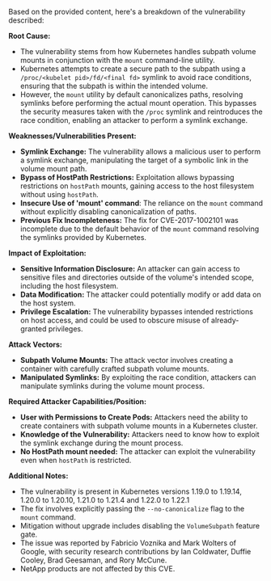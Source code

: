 Based on the provided content, here's a breakdown of the vulnerability described:

**Root Cause:**

*   The vulnerability stems from how Kubernetes handles subpath volume mounts in conjunction with the `mount` command-line utility.
*   Kubernetes attempts to create a secure path to the subpath using a `/proc/<kubelet pid>/fd/<final fd>` symlink to avoid race conditions, ensuring that the subpath is within the intended volume.
*   However, the `mount` utility by default canonicalizes paths, resolving symlinks before performing the actual mount operation. This bypasses the security measures taken with the `/proc` symlink and reintroduces the race condition, enabling an attacker to perform a symlink exchange.

**Weaknesses/Vulnerabilities Present:**

*   **Symlink Exchange:** The vulnerability allows a malicious user to perform a symlink exchange, manipulating the target of a symbolic link in the volume mount path.
*   **Bypass of HostPath Restrictions:** Exploitation allows bypassing restrictions on `hostPath` mounts, gaining access to the host filesystem without using `hostPath`.
*   **Insecure Use of 'mount' command**: The reliance on the `mount` command without explicitly disabling canonicalization of paths.
*   **Previous Fix Incompleteness:** The fix for CVE-2017-1002101 was incomplete due to the default behavior of the `mount` command resolving the symlinks provided by Kubernetes.

**Impact of Exploitation:**

*   **Sensitive Information Disclosure:** An attacker can gain access to sensitive files and directories outside of the volume's intended scope, including the host filesystem.
*   **Data Modification:** The attacker could potentially modify or add data on the host system.
*   **Privilege Escalation:** The vulnerability bypasses intended restrictions on host access, and could be used to obscure misuse of already-granted privileges.

**Attack Vectors:**

*   **Subpath Volume Mounts:** The attack vector involves creating a container with carefully crafted subpath volume mounts.
*   **Manipulated Symlinks:** By exploiting the race condition, attackers can manipulate symlinks during the volume mount process.

**Required Attacker Capabilities/Position:**

*   **User with Permissions to Create Pods:** Attackers need the ability to create containers with subpath volume mounts in a Kubernetes cluster.
*   **Knowledge of the Vulnerability:** Attackers need to know how to exploit the symlink exchange during the mount process.
*   **No HostPath mount needed:** The attacker can exploit the vulnerability even when `hostPath` is restricted.

**Additional Notes:**

*   The vulnerability is present in Kubernetes versions 1.19.0 to 1.19.14, 1.20.0 to 1.20.10, 1.21.0 to 1.21.4 and 1.22.0 to 1.22.1
*   The fix involves explicitly passing the `--no-canonicalize` flag to the `mount` command.
*   Mitigation without upgrade includes disabling the `VolumeSubpath` feature gate.
*   The issue was reported by Fabricio Voznika and Mark Wolters of Google, with security research contributions by Ian Coldwater, Duffie Cooley, Brad Geesaman, and Rory McCune.
*   NetApp products are not affected by this CVE.